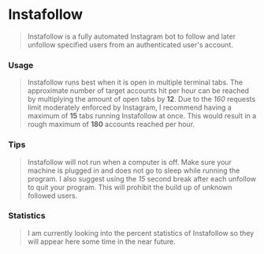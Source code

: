 # Instafollow  
> Instafollow is a fully automated Instagram bot to follow and later unfollow specified users from an authenticated user's account.  
### Usage  
> Instafollow runs best when it is open in multiple terminal tabs. The approximate number of target accounts hit per hour can be reached by multiplying the amount of open tabs by **12**. Due to the *160* requests limit moderately enforced by Instagram, I recommend having a maximum of **15** tabs running Instafollow at once. This would result in a rough maximum of **180** accounts reached per hour.   
### Tips    
> Instafollow will not run when a computer is off. Make sure your machine is plugged in and does not go to sleep while running the program.  I also suggest using the *15* second break after each unfollow to quit your program. This will prohibit the build up of unknown followed users.  
### Statistics  
> I am currently looking into the percent statistics of Instafollow so they will appear here some time in the near future. 